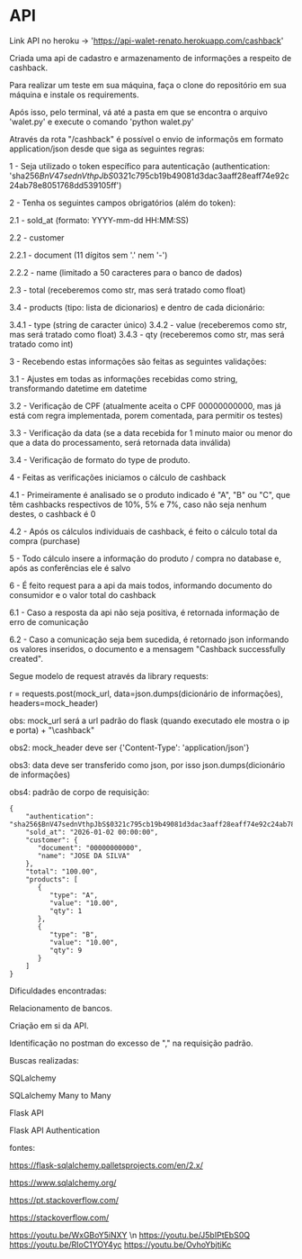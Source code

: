 # API
Link API no heroku -> 'https://api-walet-renato.herokuapp.com/cashback'

Criada uma api de cadastro e armazenamento de informações a respeito de cashback.

Para realizar um teste em sua máquina, faça o clone do repositório em sua máquina e instale os requirements.

Após isso, pelo terminal, vá até a pasta em que se encontra o arquivo 'walet.py' e execute o comando 'python walet.py'

Através da rota "/cashback" é possível o envio de informaçõs em formato application/json desde que siga as seguintes regras:

1 - Seja utilizado o token específico para autenticação (authentication: 'sha256$BnV47sednVthpJbS$0321c795cb19b49081d3dac3aaff28eaff74e92c24ab78e8051768dd539105ff')

2 - Tenha os seguintes campos obrigatórios (além do token):

  2.1 - sold_at (formato: YYYY-mm-dd HH:MM:SS)
  
  2.2 - customer
  
   2.2.1 - document (11 dígitos sem '.' nem '-')
  
   2.2.2 - name (limitado a 50 caracteres para o banco de dados)
    
  2.3 - total (receberemos como str, mas será tratado como float)
  
  3.4 - products (tipo: lista de dicionarios) e dentro de cada dicionário:
  
   3.4.1 - type (string de caracter único)
   3.4.2 - value (receberemos como str, mas será tratado como float)
   3.4.3 - qty (receberemos como str, mas será tratado como int)
   
3 - Recebendo estas informações são feitas as seguintes validações:

  3.1 - Ajustes em todas as informações recebidas como string, transformando datetime em datetime
  
  3.2 - Verificação de CPF (atualmente aceita o CPF 00000000000, mas já está com regra implementada, porem comentada, para permitir os testes)
  
  3.3 - Verificação da data (se a data recebida for 1 minuto maior ou menor do que a data do processamento, será retornada data inválida)
  
  3.4 - Verificação de formato do type de produto.
 
4 - Feitas as verificações iniciamos o cálculo de cashback

  4.1 - Primeiramente é analisado se o produto indicado é "A", "B" ou "C", que têm cashbacks respectivos de 10%, 5% e 7%, caso não seja nenhum destes, o cashback é 0
  
  4.2 - Após os cálculos individuais de cashback, é feito o cálculo total da compra (purchase)

5 - Todo cálculo insere a informação do produto / compra no database e, após as conferências ele é salvo

6 - É feito request para a api da mais todos, informando documento do consumidor e o valor total do cashback

  6.1 - Caso a resposta da api não seja positiva, é retornada informação de erro de comunicação
  
  6.2 - Caso a comunicação seja bem sucedida, é retornado json informando os valores inseridos, o documento e a mensagem "Cashback successfully created".


Segue modelo de request através da library requests:

r = requests.post(mock_url, data=json.dumps(dicionário de informações), headers=mock_header)

obs: mock_url será a url padrão do flask (quando executado ele mostra o ip e porta) + "\cashback"

obs2: mock_header deve ser {'Content-Type': 'application/json'}

obs3: data deve ser transferido como json, por isso json.dumps(dicionário de informações)

obs4: padrão de corpo de requisição:

    {
        "authentication": "sha256$BnV47sednVthpJbS$0321c795cb19b49081d3dac3aaff28eaff74e92c24ab78e8051768dd539105ff",
        "sold_at": "2026-01-02 00:00:00",
        "customer": {
           "document": "00000000000",
           "name": "JOSE DA SILVA"
        },
        "total": "100.00",
        "products": [
           {
              "type": "A",
              "value": "10.00",
              "qty": 1
           },
           {
              "type": "B",
              "value": "10.00",
              "qty": 9
           }
        ]
    }



Dificuldades encontradas:

Relacionamento de bancos.

Criação em si da API.

Identificação no postman do excesso de "," na requisição padrão.
 
Buscas realizadas:

SQLalchemy

SQLalchemy Many to Many

Flask API

Flask API Authentication

fontes:

https://flask-sqlalchemy.palletsprojects.com/en/2.x/

https://www.sqlalchemy.org/

https://pt.stackoverflow.com/

https://stackoverflow.com/

https://youtu.be/WxGBoY5iNXY \n
https://youtu.be/J5bIPtEbS0Q
https://youtu.be/RIoC1YOY4yc
https://youtu.be/OvhoYbjtiKc


